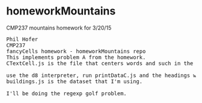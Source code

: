 # homeworkMountains
CMP237 mountains homework for 3/20/15
<pre>
Phil Hofer
CMP237
fancyCells homework - homeworkMountains repo
This implements problem A from the homework.
CTextCell.js is the file that centers words and such in the line.

use the d8 interpreter, run printDataC.js and the headings will be centered.
buildings.js is the dataset that I'm using.

I'll be doing the regexp golf problem.
</pre>
